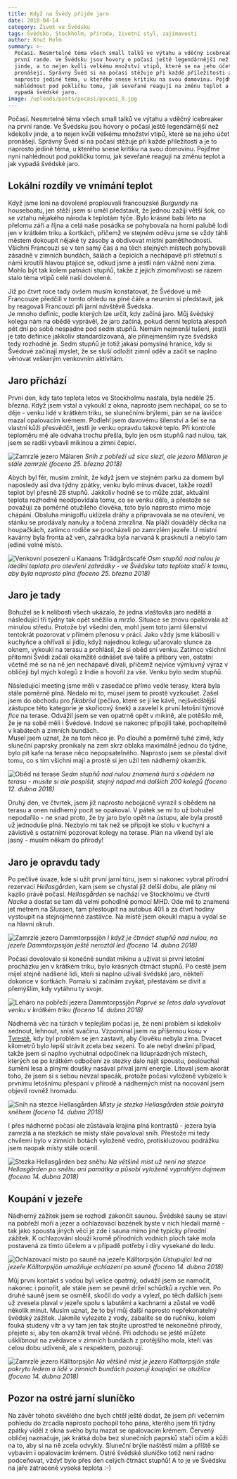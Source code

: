 ```yaml
---
title: Když na Švédy přijde jaro
date: 2018-04-14
category: Život ve Švédsku
tags: Švédsko, Stockholm, příroda, životní styl, zajímavosti
author: Knut Holm
summary: >-
  Počasí. Nesmrtelné téma všech small talků ve výtahu a vděčný icebreaker na
  první rande. Ve Švédsku jsou hovory o počasí ještě legendárnější než kdekoliv
  jinde, a to nejen kvůli velkému množství vtipů, které se na jeho účet
  pronášejí. Správný Švéd si na počasí stěžuje při každé příležitosti a je to
  naprosto jediné téma, u kterého snese kritiku na svou domovinu. Pojďme nyní
  nahlédnout pod pokličku tomu, jak seveřané reagují na změnu teplot a jak
  vypadá švédské jaro.
image: /uploads/posts/pocasi/pocasi_8.jpg
---
```


Počasí. Nesmrtelné téma všech small talků ve výtahu a vděčný icebreaker na první rande. Ve Švédsku jsou hovory o počasí ještě legendárnější než kdekoliv jinde, a to nejen kvůli velkému množství vtipů, které se na jeho účet pronášejí. Správný Švéd si na počasí stěžuje při každé příležitosti a je to naprosto jediné téma, u kterého snese kritiku na svou domovinu. Pojďme nyní nahlédnout pod pokličku tomu, jak seveřané reagují na změnu teplot a jak vypadá švédské jaro.

## Lokální rozdíly ve vnímání teplot

Když jsme loni na dovolené proplouvali francouzské *Burgundy* na houseboatu, jen stěží jsem si uměl představit, že jednou zažiji větší šok, co se vztahu nějakého národa k teplotám týče. Bylo krásné babí léto na přelomu září a října a celá naše posádka se pohybovala na horní palubě lodi jen v krátkém triku a šortkách, přičemž ve stejném oděvu jsme se vždy táhli městem dokoupit nějaké ty zásoby a obdivovat místní pamětihodnosti. Všichni Francouzi se v ten samý čas a na těch stejných místech pohybovali zásadně v zimních bundách, šálách a čepicích a nechápavě při střetnutí s námi kroutili hlavou ptajíce se, odkud jsme a jestli nám vážně není zima. Mohlo být tak kolem patnácti stupňů, takže z jejich zimomřivosti se rázem stalo téma vtipů celé naší dovolené.

Již po čtvrt roce tady ovšem musím konstatovat, že Švédové u mě Francouze předčili v tomto ohledu na plné čáře a neumím si představit, jak by reagovali Francouzi při jarní návštěvě Švédska.\
Je mnoho definic, podle kterých lze určit, kdy začíná jaro. Můj švédský kolega nám na obědě vyprávěl, že jaro začíná, pokud denní teplota alespoň pět dní po sobě nespadne pod sedm stupňů. Nemám nejmenší tušení, jestli je tato definice jakkoliv standardizovaná, ale přinejmenším ryze švédská tedy rozhodně je. Sedm stupňů je totiž jakási pomyslná hranice, kdy si Švédové začínají myslet, že se sluší odložit zimní oděv a začít se naplno věnovat veškerým venkovním aktivitám.

## Jaro příchází

První den, kdy tato teplota letos ve Stockholmu nastala, byla neděle 25. března. Když jsem vstal a vykoukl z okna, naprosto jsem nechápal, co se to děje - venku lidé v krátkém triku, se slunečními brýlemi, pán se na lavičce mazal opalovacím krémem. Podlehl jsem davovému šílenství a šel se na vlastní kůži přesvědčit, jestli je venku opravdu takové teplo. Při kontrole teploměru mě ale odvaha trochu přešla, bylo jen osm stupňů nad nulou, tak jsem  se radši vybavil mikinou a zimní čepicí.

![Zamrzlé jezero Mälaren](/uploads/posts/pocasi/pocasi_8.jpg)
*Sníh z pobřeží už sice slezl, ale jezero Mälaren je stále zamrzlé (foceno 25. března 2018)*

Abych byl fér, musím zmínit, že když jsem ve stejném parku za domem byl naposledy asi dva týdny zpátky, venku bylo mínus dvacet, takže rozdíl teplot byl přesně 28 stupňů. Jakkoliv hodně se to může zdát, aktuální teplota rozhodně neodpovídala tomu, co se venku dělo, a přestože se považuji za poměrně otužilého člověka, toto bylo naprosto mimo moje chápání. Obsluha minigolfu uklízela dráhy a připravovala se na otevření, ve stánku se prodávaly nanuky a točená zmrzlina. Na pláži dováděly děcka na houpačkách, zatímco rodiče se procházeli po zamrzlém jezeře. U místní kavárny byla fronta až ven, zahrádka byla narvaná k prasknutí a nebylo tam jediné volné místo.

![Venkovní posezení u Kanaans Trädgårdscafé](/uploads/posts/pocasi/pocasi_9.jpg)
*Osm stupňů nad nulou je ideální teplota pro otevření zahrádky - ve Švédsku tato teplota stačí k tomu, aby byla naprosto plná (foceno 25. března 2018)*

## Jaro je tady

Bohužel se k nelibosti všech ukázalo, že jedna vlaštovka jaro nedělá a následující tři týdny tak opět sněžilo a mrzlo. Situace se znovu opakovala až minulou středu. Protože byl všední den, mohl jsem toto jarní šílenství tentokrát pozorovat v přímém přenosu v práci. Jako vždy jsme klábosili v kuchyňce a ohřívali si jídlo, když najednou kolegu učarovalo slunce za oknem, vykoukl na terasu a prohlásil, že si oběd sní venku. Zatímco všichni přítomní Švédi začali okamžitě odnášet své talíře a příbory ven, ostatní včetně mě se na ně jen nechápavě dívali, přičemž nejvíce výmluvný výraz v obličeji byl mých kolegů z Indie a hovořil za vše. Venku bylo sedm stupňů.

Následující meeting jsme měli v zasedačce přímo vedle terasy, která byla stále poměrně plná. Nedalo mi to, musel jsem to prostě vyzkoušet. Zašel jsem do obchodu pro *fikabröd* (pečivo, které se jí ke kávě, nejšvédštější zástupce této kategorie je skořicový šnek) a zavelel k první letošní týmové *fice* na terase. Odvážil jsem se ven opatrně opět v mikině, ale potěšilo mě, že je na sobě měli i Švédové. Indové se nakonec připojili také, pochopitelně v kabátech a zimních bundách.\
Musel jsem uznat, že na tom něco je. Po dlouhé a poměrně tuhé zimě, kdy sluneční paprsky pronikaly na zem skrz oblaka maximálně jednou do týdne, bylo pít kafe na terase něco nepopsatelného. Naprosto jsem se přestal divit tomu, co s tím všichni mají a prostě si jen užil ten nádherný okamžik.

![Oběd na terase](/uploads/posts/pocasi/pocasi_7.jpg)
*Sedm stupňů nad nulou znamená hurá s obědem na terasu - musíte si ale pospíšit, stejný nápad má dalších 200 kolegů (foceno 12. dubna 2018)*

Druhý den, ve čtvrtek, jsem již naprosto nebojácně vyrazil s obědem na terasu a onen nádherný pocit se opakoval. V pátek se mi to už bohužel nepodařilo - ne snad proto, že by jaro bylo opět na ústupu, ale byla prostě už jednoduše plná. Nezbylo mi tak než se připojit ke stolu v kuchyni a závistivě s ostatními pozorovat kolegy na terase. Plán na víkend byl ale jasný - musím někam do přírody!

## Jaro je opravdu tady

Po pečlivé úvaze, kde si užít první jarní túru, jsem si nakonec vybral přírodní rezervaci *Hellasgården*, kam jsem se chystal již delší dobu, ale plány mi kazilo právě počasí. *Hellasgården* se nachází ve Stockholmu ve čtvrti *Nacka* a dostat se tam dá velmi pohodlně pomocí MHD. Ode mě to znamená jet metrem na *Slussen*, tam přestoupit na autobus 401 a za čtvrt hodiny vystoupit na stejnojmenné zastávce. Na místě jsem okoukl mapu a vydal se na hlavní okruh.

![Zamrzlé jezero Dammtorpssjön](/uploads/posts/pocasi/pocasi_6.jpg)
*I když je čtrnáct stupňů nad nulou, na jezeře Dammtorpssjön ještě neroztál led (foceno 14. dubna 2018)*

Počasí dovolovalo si konečně sundat mikinu a užívat si první letošní procházku jen v krátkém triku, bylo krásných čtrnáct stupňů. Po cestě jsem míjel stejně nadšené lidi, kteří si naplno užívali švédské jaro, někteří dokonce v šortkách. Pomalu si začínám zvykat, přestávám se divit a přemýšlím, kdy vytáhnu ty svoje.

![Leháro na pobřeží jezera Dammtorpssjön](/uploads/posts/pocasi/pocasi_5.jpg)
*Poprvé se letos dalo vyvalovat venku v krátkém triku (foceno 14. dubna 2018)*

Nádherná věc na túrách v teplejším počasí je, že není problém si kdekoliv sednout, lehnout, sníst svačinu. Vzpomínal jsem na příšernou kosu v [Tyrestě](/blog/poprve-ve-svedskem-narodnim-parku), kdy byl problém se jen zastavit, aby člověku nebyla zima. Dvacet kilometrů bylo lepší strávit zcela bez sezení. To ale nebyl dnešní případ, takže jsem si naplno vychutnal odpočinek na liduprázdných místech, kterých se po krátkém odbočení ze stezky dalo najít spoustu, poslouchal šumění lesa a plnými doušky nasával příval jarní energie. Litoval jsem akorát toho, že jsem si s sebou nevzal spacák, protože počasí vyloženě vybízelo k prvnímu letošnímu přespání v přírodě a nádherných míst na nocování jsem objevil rovněž hromadu.

![Sníh na stezce Hellasgården](/uploads/posts/pocasi/pocasi_4.jpg)
*Místy je stezka Hellasgården stále pokrytá sněhem (foceno 14. dubna 2018)*

I přes nádherné počasí ale zůstávala krajina plná kontrastů - jezera byla zamrzlá a na stezkách se místy stále povaloval sníh. Přestože mi tedy chvílemi bylo v zimních botách vyloženě vedro, protiskluzovou podrážku jsem naopak místy stále ocenil.

![Stezka Hellasgården bez sněhu](/uploads/posts/pocasi/pocasi_3.jpg)
*Na většině míst už není na stezce Hellasgården po sněhu ani památky a působí vyloženě vyprahlým dojmem (foceno 14. dubna 2018)*

## Koupání v jezeře

Nádherný zážitek jsem se rozhodl zakončit saunou. Švédské sauny se staví na pobřeží moří a jezer a ochlazovací bazének byste v nich hledali marně - tak jako spousta jiných věcí je zde i sauna mimo jiné typicky přírodní zážitek. K ochlazování slouží kromě přírodních vodních ploch také mola postavená za tímto účelem a v případě potřeby i díry vysekané do ledu.

![Ochlazovací místo po sauně na jezeře Källtorpsjön](/uploads/posts/pocasi/pocasi_2.jpg)
*Ustupující led na jezeře Källtorpsjön umožňuje ochlazení po sauně (foceno 14. dubna 2018)*

Můj první kontakt s vodou byl velice opatrný, odvážil jsem se namočit, nakonec i ponořit, ale stále jsem se pevně držel schůdků a rychle ven. Po druhé sauně jsem se osmělil, skočil do vody a vylezl, po těch dalších jsem už zvesela plaval v jezeře spolu s labutěmi a kachnami a zůstal ve vodě několik minut. Musím uznat, že to byl můj další naprosto nepřekonatelný švédský zážitek. Jakmile vylezete z vody, zabalíte se do ručníku, kolem fouká studený vítr a vy tam jen tak stojíte uprostřed té nekonečné přírody, přejete si, aby ten okamžik trval věčně. Při odchodu se ještě můžete ušklíbnout na zvědavce v zimních bundách z protějšího mola, kteří vás celou dobu udiveně, ale s respektem, pozorují.

![Zamrzlé jezero Källtorpsjön](/uploads/posts/pocasi/pocasi_1.jpg)
*Na většině míst je jezero Källtorpsjön stále pokryto ledem a lidé v zimních bundách pozorují koupající se otužilce (foceno 14. dubna 2018)*

## Pozor na ostré jarní sluníčko

Na závěr tohoto skvělého dne bych chtěl ještě dodat, že jsem při večerním pohledu do zrcadla naprosto pochopil toho pána, kterého jsem tři týdny zpátky viděl z okna svého bytu mazat se opalovacím krémem. Červený obličej naznačuje, jak krátká doba bez slunečních paprsků stačí očím a kůži na to, aby si na ně zcela odvykly. Sluneční brýle naštěstí mám a příště se vybavím i opalovacím krémem. Ostré švédské sluníčko totiž není radno podceňovat, vždyť bylo přes den celých čtrnáct stupňů! A to je ve Švédsku na jaře zatraceně vysoká teplota :-)

